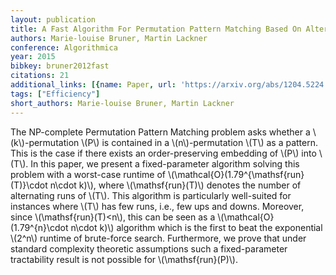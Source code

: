```yaml
---
layout: publication
title: A Fast Algorithm For Permutation Pattern Matching Based On Alternating Runs
authors: Marie-louise Bruner, Martin Lackner
conference: Algorithmica
year: 2015
bibkey: bruner2012fast
citations: 21
additional_links: [{name: Paper, url: 'https://arxiv.org/abs/1204.5224'}]
tags: ["Efficiency"]
short_authors: Marie-louise Bruner, Martin Lackner
---
```

The NP-complete Permutation Pattern Matching problem asks whether a
\\(k\\)-permutation \\(P\\) is contained in a \\(n\\)-permutation \\(T\\) as a pattern. This is
the case if there exists an order-preserving embedding of \\(P\\) into \\(T\\). In this
paper, we present a fixed-parameter algorithm solving this problem with a
worst-case runtime of \\(\mathcal\{O\}(1.79^\{\mathsf\{run\}(T)\}\cdot n\cdot k)\\),
where \\(\mathsf\{run\}(T)\\) denotes the number of alternating runs of \\(T\\). This
algorithm is particularly well-suited for instances where \\(T\\) has few runs,
i.e., few ups and downs. Moreover, since \\(\mathsf\{run\}(T)<n\\), this can be seen
as a \\(\mathcal\{O\}(1.79^\{n\}\cdot n\cdot k)\\) algorithm which is the first to beat
the exponential \\(2^n\\) runtime of brute-force search. Furthermore, we prove that
under standard complexity theoretic assumptions such a fixed-parameter
tractability result is not possible for \\(\mathsf\{run\}(P)\\).